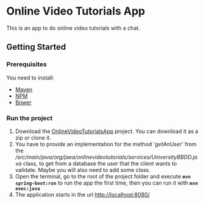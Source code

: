 # Online Video Tutorials App
This is an app to do online video tutorials with a chat.

## Getting Started
### Prerequisites
You need to install:

- [Maven](http://maven.apache.org/install.html)
- [NPM](https://docs.npmjs.com/getting-started/installing-node)
- [Bower](https://bower.io/#install-bower)


### Run the project
1. Download the [OnlineVideoTutorialsApp](https://github.com/Echeverrias/OnlineVideoTutorials/tree/1.0.x) project. You can download it as a zip or clone it.
2. You have to provide an implementation for the method '*getAnUser*' from the */src/main/java/org/jaea/onlinevideotutorials/services/UniversityBBDD.java* class, to get from a database the user that the client wants to validate. Maybe you will also need to add some class.
3. Open the terminal, go to the root of the project folder and execute **`mvn spring-boot:run`** to run the app the first time, then you can run it with **`mvn exec:java`**
4. The application starts in the url [http://localhost:8080/](http://localhost:8080/)


